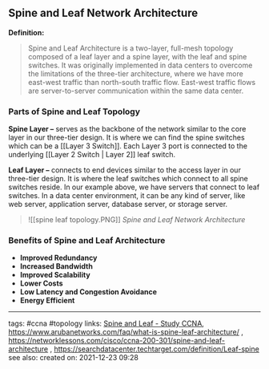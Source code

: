 ## Spine and Leaf Network Architecture
**Definition:**
>Spine and Leaf Architecture is a two-layer, full-mesh topology composed of a leaf layer and a spine layer, with the leaf and spine switches. It was originally implemented in data centers to overcome the limitations of the three-tier architecture, where we have more east-west traffic than north-south traffic flow.  East-west traffic flows are server-to-server communication within the same data center.

### Parts of Spine and Leaf Topology

**Spine Layer –** serves as the backbone of the network similar to the core layer in our three-tier design. It is where we can find the spine switches which can be a [[Layer 3 Switch]]. Each Layer 3 port is connected to the underlying [[Layer 2 Switch | Layer 2]] leaf switch.

**Leaf Layer –** connects to end devices similar to the access layer in our three-tier design. It is where the leaf switches which connect to all spine switches reside. In our example above, we have servers that connect to leaf switches. In a data center environment, it can be any kind of server, like web server, application server, database server, or storage server.


>![[spine leaf topology.PNG]]
>*Spine and Leaf Network Architecture*


### Benefits of Spine and Leaf Architecture

- **Improved Redundancy** 
- **Increased Bandwidth**
- **Improved Scalability**
- **Lower Costs**
- **Low Latency and Congestion Avoidance**
- **Energy Efficient** 



---
tags: #ccna #topology 
links: [Spine and Leaf - Study CCNA](https://study-ccna.com/spine-and-leaf-architecture/), https://www.arubanetworks.com/faq/what-is-spine-leaf-architecture/ , https://networklessons.com/cisco/ccna-200-301/spine-and-leaf-architecture , https://searchdatacenter.techtarget.com/definition/Leaf-spine
see also:
created on: 2021-12-23 09:28